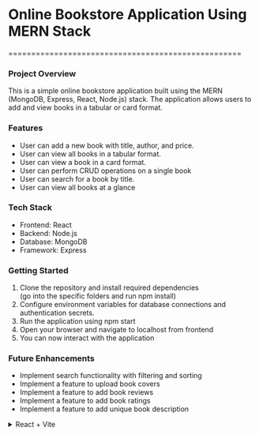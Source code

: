 # Online Bookstore Application Using MERN Stack
===================================================
### Project Overview
This is a simple online bookstore application built using the MERN (MongoDB, Express, React,
Node.js) stack. The application allows users to add and view books in a tabular or card format.

### Features
- User can add a new book with title, author, and price.
- User can view all books in a tabular format.
- User can view a book in a card format.
- User can perform CRUD operations on a single book
- User can search for a book by title.
- User can view all books at a glance

### Tech Stack
- Frontend: React
- Backend: Node.js
- Database: MongoDB
- Framework: Express

### Getting Started
1. Clone the repository and install required dependencies <br>
    (go into the specific folders and run npm install)
2. Configure environment variables for database connections and authentication secrets.
3. Run the application using npm start
4. Open your browser and navigate to localhost from frontend
5. You can now interact with the application

### Future Enhancements
- Implement search functionality with filtering and sorting
- Implement a feature to upload book covers
- Implement a feature to add book reviews
- Implement a feature to add book ratings
- Implement a feature to add unique book description

<details>
<summary>React + Vite </summary>

This template provides a minimal setup to get React working in Vite with HMR and some ESLint rules.

Currently, two official plugins are available:

- [@vitejs/plugin-react](https://github.com/vitejs/vite-plugin-react/blob/main/packages/plugin-react/README.md) uses [Babel](https://babeljs.io/) for Fast Refresh
- [@vitejs/plugin-react-swc](https://github.com/vitejs/vite-plugin-react-swc) uses [SWC](https://swc.rs/) for Fast Refresh
</details>